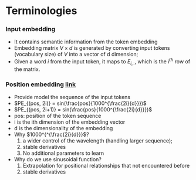 # Terminologies
### Input embedding
- It contains semantic information from the token embedding
- Embedding matrix $V\times d$ is generated by converting input tokens (vocabulary size) of $V$ into a vector of d dimension;
- Given a word $i$ from the input token, it maps to $E_{i,:}$, which is the $i^{th}$ row of the matrix.
### Position embedding [link](https://medium.com/autonomous-agents/math-behind-positional-embeddings-in-transformer-models-921db18b0c28)
- Provide model the sequence of the input tokens
- $PE_{(pos, 2i)} = sin(\frac{pos}{1000^{\frac{2i}{d}}})$
- $PE_{(pos, 2i+1)} = sin(\frac{pos}{1000^{\frac{2i}{d}}})$
- pos: position of the token sequence
- i is the ith dimension of the embedding vector
- d is the dimensionality of the embedding
- Why $1000^{^{\frac{2i}{d}}}$?
  1) a wider control of the wavelength (handling larger sequence); 
  2) stable derivatives
  3) No additional parameters to learn
- Why do we use sinusoidal function?
  1) Extrapolation for positional relationships that not encountered before
  2) stable derivatives